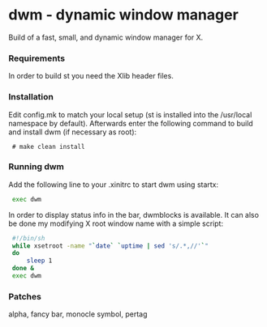# dwm - dynamic window manager
Build of a fast, small, and dynamic window manager for X.

### Requirements
In order to build st you need the Xlib header files.

### Installation
Edit config.mk to match your local setup (st is installed into the /usr/local namespace by default).
Afterwards enter the following command to build and install dwm (if necessary as root):
```
 # make clean install
```

### Running dwm
Add the following line to your .xinitrc to start dwm using startx:
```sh
 exec dwm
```
In order to display status info in the bar, dwmblocks is available. It can also be done my modifying X root window name with a simple script:
```sh
 #!/bin/sh
 while xsetroot -name "`date` `uptime | sed 's/.*,//'`"
 do
	 sleep 1
 done &
 exec dwm
```

### Patches
alpha, fancy bar, monocle symbol, pertag
